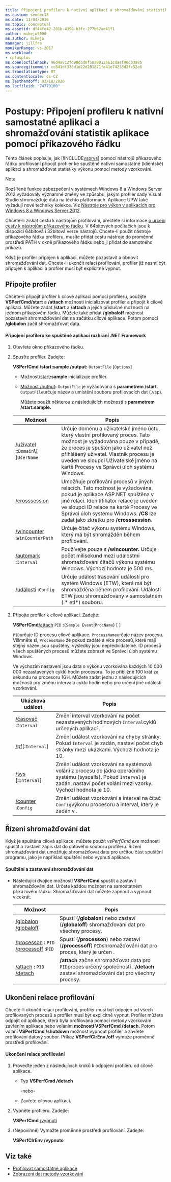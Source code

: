 ```yaml
---
title: Připojení profileru k nativní aplikaci a shromažďování statistik aplikací
ms.custom: seodec18
ms.date: 11/04/2016
ms.topic: conceptual
ms.assetid: df44fe42-281b-4398-b3fc-277b62ae41f1
author: mikejo5000
ms.author: mikejo
manager: jillfra
monikerRange: vs-2017
ms.workload:
- cplusplus
ms.openlocfilehash: 96d4a812fd98dbd0f58a8012a61cdaef96db3a8b
ms.sourcegitcommit: cc841df335d1d22d281871fe41e74238d2fc52a6
ms.translationtype: MT
ms.contentlocale: cs-CZ
ms.lasthandoff: 03/18/2020
ms.locfileid: "74779100"
---
```

# <a name="how-to-attach-the-profiler-to-a-native-stand-alone-application-and-collect-application-statistics-by-using-the-command-line"></a>Postupy: Připojení profileru k nativní samostatné aplikaci a shromažďování statistik aplikace pomocí příkazového řádku
Tento článek popisuje, jak [!INCLUDE[vsprvs](../code-quality/includes/vsprvs_md.md)] pomocí nástrojů příkazového řádku profilování připojit profiler ke spuštěné nativní samostatné (klientské) aplikaci a shromažďovat statistiky výkonu pomocí metody vzorkování.

> [!NOTE]
> Rozšířené funkce zabezpečení v systémech Windows 8 a Windows Server 2012 vyžadovaly významné změny ve způsobu, jakým profiler sady Visual Studio shromažďuje data na těchto platformách. Aplikace UPW také vyžadují nové techniky kolekce. Viz [Nástroje pro výkon v aplikacích pro Windows 8 a Windows Server 2012](../profiling/performance-tools-on-windows-8-and-windows-server-2012-applications.md).
>
> Chcete-li získat cestu k nástrojům profilování, přečtěte si informace [o určení cesty k nástrojům příkazového řádku](../profiling/specifying-the-path-to-profiling-tools-command-line-tools.md). V 64bitových počítačích jsou k dispozici 64bitová i 32bitová verze nástrojů. Chcete-li použít nástroje příkazového řádku profileru, musíte přidat cestu nástroje do proměnné prostředí PATH v okně příkazového řádku nebo ji přidat do samotného příkazu.

 Když je profiler připojen k aplikaci, můžete pozastavit a obnovit shromažďování dat. Chcete-li ukončit relaci profilování, profiler již nesmí být připojen k aplikaci a profiler musí být explicitně vypnut.

## <a name="attach-the-profiler"></a>Připojte profiler
 Chcete-li připojit profiler k cílové aplikaci pomocí profileru, použijte **VSPerfCmd/start** a **/attach** možnosti inicializovat profiler a připojit k cílové aplikaci. Můžete zadat **/start** a **/attach** a jejich příslušné možnosti na jednom příkazovém řádku. Můžete také přidat **/globaloff** možnost pozastavit shromažďování dat na začátku cílové aplikace. Potom pomocí **/globalon** začít shromažďovat data.

#### <a name="to-attach-the-profiler-to-a-running-net-framework-application"></a>Připojení profileru ke spuštěné aplikaci rozhraní .NET Framework

1. Otevřete okno příkazového řádku.

2. Spusťte profiler. Zadejte:

    **VSPerfCmd /start:sample /output:** `OutputFile` [`Options`]

   - Možnost[/start](../profiling/start.md)**:sample** inicializuje profiler.

   - [Možnost /output](../profiling/output.md)**:** `OutputFile` je vyžadována s **parametrem /start**. `OutputFile`určuje název a umístění souboru profilovacích dat (.vsp).

     Můžete použít některou z následujících možností s **parametrem /start:sample.**

   | Možnost | Popis |
   | - | - |
   | [/uživatel](../profiling/user-vsperfcmd.md) **:**:`Domain`**\\**[ ]`UserName` | Určuje doménu a uživatelské jméno účtu, který vlastní profilovaný proces. Tato možnost je vyžadována pouze v případě, že proces je spuštěn jako uživatel než přihlášený uživatel. Vlastník procesu je uveden ve sloupci Uživatelské jméno na kartě Procesy ve Správci úloh systému Windows. |
   | [/crosssession](../profiling/crosssession.md) | Umožňuje profilování procesů v jiných relacích. Tato možnost je vyžadována, pokud je aplikace ASP.NET spuštěna v jiné relaci. Idenitifikátor relace je uveden ve sloupci ID relace na kartě Procesy ve Správci úloh systému Windows. **/CS** lze zadat jako zkratku pro **/crosssession**. |
   | [/wincounter](../profiling/wincounter.md) **:**`WinCounterPath` | Určuje čítač výkonu systému Windows, který má být shromážděn během profilování. |
   | [/automark](../profiling/automark.md) **:**`Interval` | Používejte pouze s **/wincounter.** Určuje počet milisekund mezi událostmi shromažďování čítačů výkonu systému Windows. Výchozí hodnota je 500 ms. |
   | [/události](../profiling/events-vsperfcmd.md) **:**`Config` | Určuje událost trasování událostí pro systém Windows (ETW), která má být shromážděna během profilování. Události ETW jsou shromažďovány v samostatném (.* etl*) souboru. |

3. Připojte profiler k cílové aplikaci. Zadejte:

    **VSPerfCmd**[/attach](../profiling/attach.md) `PID` **:**{`Sample Event`&#124;`ProcName`} [ ]  

    `PID`určuje ID procesu cílové aplikace. `ProcessName`určuje název procesu. Všimněte si, `ProcessName` že pokud zadáte a více procesů, které mají stejný název jsou spuštěny, výsledky jsou nepředvídatelné. ID procesů všech spuštěných procesů můžete zobrazit ve Správci úloh systému Windows.

    Ve výchozím nastavení jsou data o výkonu vzorkována každých 10 000 000 nezastavených cyklů hodin procesoru. To je přibližně 100 krát za sekundu na procesoru 1GH. Můžete zadat jednu z následujících možností pro změnu intervalu cyklu hodin nebo pro určení jiné události vzorkování.

   |Ukázková událost|Popis|
   |------------------|-----------------|
   |[/časovač](../profiling/timer.md) **:**`Interval`|Změní interval vzorkování na počet nezastavených hodinových `Interval`cyklů určených aplikací .|
   |[/pf](../profiling/pf.md)[**:**`Interval`]|Změní událost vzorkování na chyby stránky. Pokud `Interval` je zadán, nastaví počet chyb stránky mezi ukázkami. Výchozí hodnota je 10.|
   |[/sys](../profiling/sys-vsperfcmd.md) [**:**`Interval`]|Změní událost vzorkování na systémová volání z procesu do jádra operačního systému (syscalls). Pokud `Interval` je zadán, nastaví počet volání mezi vzorky. Výchozí hodnota je 10.|
   |[/counter](../profiling/counter.md) **:**`Config`|Změní událost vzorkování a interval na čítač `Config`výkonu procesoru a interval, který je zadán v .|

## <a name="control-data-collection"></a>Řízení shromažďování dat
 Když je spuštěna cílová aplikace, můžete použít *vsPerfCmd.exe* možnosti spustit a zastavit zápis dat do datového souboru profileru. Řízení shromažďování dat umožňuje shromažďovat data pro určitou část spuštění programu, jako je například spuštění nebo vypnutí aplikace.

#### <a name="to-start-and-stop-data-collection"></a>Spuštění a zastavení shromažďování dat

- Následující dvojice možností **VSPerfCmd** spustit a zastavit shromažďování dat. Určete každou možnost na samostatném příkazovém řádku. Shromažďování dat můžete zapnout a vypnout vícekrát.

    |Možnost|Popis|
    |------------|-----------------|
    |[/globalon /globaloff](../profiling/globalon-and-globaloff.md)|Spustí (**/globalon**) nebo zastaví (**/globaloff**) shromažďování dat pro všechny procesy.|
    |[/processon](../profiling/processon-and-processoff.md) **:** `PID` [/processoff](../profiling/processon-and-processoff.md) **:**`PID`|Spustí (**/processon**) nebo zastaví (**/processoff**) `PID`shromažďování dat pro proces, který je určen .|
    |[/attach](../profiling/attach.md) **:** `PID` [/detach](../profiling/detach.md)|**/attach** začne shromažďovat data pro `PID`proces určený společností . **/detach** zastaví shromažďování dat pro všechny procesy.|

## <a name="end-the-profiling-session"></a>Ukončení relace profilování
 Chcete-li ukončit relaci profilování, profiler musí být odpojen od všech profilovaných procesů a profiler musí být explicitně vypnut. Profiler můžete odpojit od aplikace, která byla profilována pomocí metody vzorkování zavřením aplikace nebo voláním **možnosti VSPerfCmd /detach.** Potom volání **VSPerfCmd /shutdown** možnost vypnout profiler a zavřete profilování datový soubor. Příkaz **VSPerfClrEnv /off** vymaže proměnné prostředí profilování.

#### <a name="to-end-a-profiling-session"></a>Ukončení relace profilování

1. Proveďte jeden z následujících kroků k odpojení profileru od cílové aplikace.

    - Typ **VSPerfCmd /detach**

         -nebo-

    - Zavřete cílovou aplikaci.

2. Vypněte profileru. Zadejte:

     **VSPerfCmd**  [/vypnutí](../profiling/shutdown.md)

3. (Nepovinné) Vymažte proměnné prostředí profilování. Zadejte:

     **VSPerfClrEnv /vypnuto**

## <a name="see-also"></a>Viz také
- [Profilovat samostatné aplikace](../profiling/command-line-profiling-of-stand-alone-applications.md)
- [Zobrazení dat metody vzorkování](../profiling/profiler-sampling-method-data-views.md)
